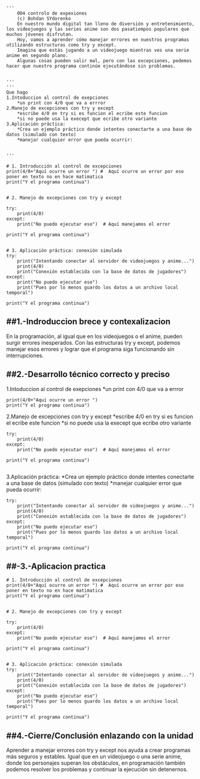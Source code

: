 ```
'''
    004 controlo de expexiones
    (c) Bohdan SYdorenko
    En nuestro mundo digital tan lleno de diversión y entretenimiento, los videojuegos y las series anime son dos pasatiempos populares que muchos jóvenes disfrutan.
    Hoy, vamos a aprender cómo manejar errores en nuestros programas utilizando estructuras como try y except. 
    Imagina que estás jugando a un videojuego mientras ves una serie anime en segundo plano. 
    Algunas cosas pueden salir mal, pero con las excepciones, podemos hacer que nuestro programa continúe ejecutándose sin problemas.


'''
'''
Que hago
1.Intoduccion al control de exepciones
    *un print con 4/0 que va a errror
2.Manejo de excepciones con try y except
    *escribe 4/0 en try si es funcion el ecribe este funcion 
    *si no puede usa la execept que ecribe otro variante 
3.Aplicación práctica:
    *Crea un ejemplo práctico donde intentes conectarte a una base de datos (simulado con texto) 
    *manejar cualquier error que pueda ocurrir:


'''

# 1. Introducción al control de excepciones
print(4/0+"Aquí ocurre un error ") #  Aquí ocurre un error por eso poner en texto no en hace matimatica
print("Y el programa continua")


# 2. Manejo de excepciones con try y except

try:
    print(4/0)  
except:
    print("No puedo ejecutar eso")  # Aquí manejamos el error

print("Y el programa continua")


# 3. Aplicación práctica: conexión simulada
try:
    print("Intentando conectar al servidor de videojuegos y anime...")
    print(4/0)
    print("Conexión establecida con la base de datos de jugadores")
except:
    print("No puedo ejecutar eso")
    print("Pues por lo menos guardo los datos a un archivo local temporal")

print("Y el programa continua")
```

##1.-Indroduccion brece y contexalizacion
---

En la programación, al igual que en los videojuegos o el anime, pueden surgir errores inesperados. 
Con las estructuras try y except, podemos manejar esos errores y lograr que el programa siga funcionando sin interrupciones.


##2.-Desarrollo técnico correcto y preciso
---
1.Intoduccion al control de exepciones
    *un print con 4/0 que va a errror
```
print(4/0+"Aquí ocurre un error ") 
print("Y el programa continua")
```

2.Manejo de excepciones con try y except
    *escribe 4/0 en try si es funcion el ecribe este funcion 
    *si no puede usa la execept que ecribe otro variante 
```
try:
    print(4/0)  
except:
    print("No puedo ejecutar eso")  # Aquí manejamos el error

print("Y el programa continua")
       
```
3.Aplicación práctica:
    *Crea un ejemplo práctico donde intentes conectarte a una base de datos (simulado con texto) 
    *manejar cualquier error que pueda ocurrir:
```
try:
    print("Intentando conectar al servidor de videojuegos y anime...")
    print(4/0)
    print("Conexión establecida con la base de datos de jugadores")
except:
    print("No puedo ejecutar eso")
    print("Pues por lo menos guardo los datos a un archivo local temporal")

print("Y el programa continua")
```



##-3.-Aplicacion practica
---
```
# 1. Introducción al control de excepciones
print(4/0+"Aquí ocurre un error ") #  Aquí ocurre un error por eso poner en texto no en hace matimatica
print("Y el programa continua")


# 2. Manejo de excepciones con try y except

try:
    print(4/0)  
except:
    print("No puedo ejecutar eso")  # Aquí manejamos el error

print("Y el programa continua")


# 3. Aplicación práctica: conexión simulada
try:
    print("Intentando conectar al servidor de videojuegos y anime...")
    print(4/0)
    print("Conexión establecida con la base de datos de jugadores")
except:
    print("No puedo ejecutar eso")
    print("Pues por lo menos guardo los datos a un archivo local temporal")

print("Y el programa continua")
```

##4.-Cierre/Conclusión enlazando con la unidad
---
Aprender a manejar errores con try y except nos ayuda a crear programas más seguros y estables. Igual que en un videojuego o una serie anime, donde los personajes superan los obstáculos, en programación también podemos resolver los problemas y continuar la ejecución sin detenernos.

